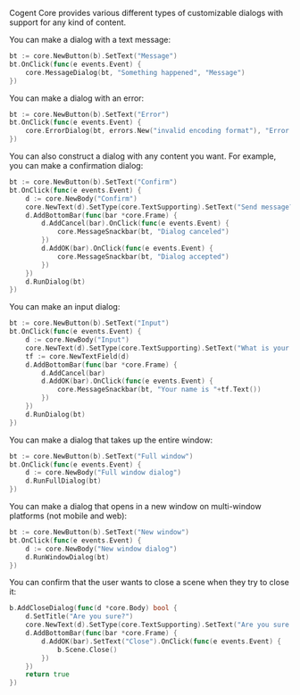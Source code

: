 Cogent Core provides various different types of customizable dialogs with support for any kind of content.

You can make a dialog with a text message:

```Go
bt := core.NewButton(b).SetText("Message")
bt.OnClick(func(e events.Event) {
    core.MessageDialog(bt, "Something happened", "Message")
})
```

You can make a dialog with an error:

```Go
bt := core.NewButton(b).SetText("Error")
bt.OnClick(func(e events.Event) {
    core.ErrorDialog(bt, errors.New("invalid encoding format"), "Error loading file")
})
```

You can also construct a dialog with any content you want. For example, you can make a confirmation dialog:

```Go
bt := core.NewButton(b).SetText("Confirm")
bt.OnClick(func(e events.Event) {
    d := core.NewBody("Confirm")
    core.NewText(d).SetType(core.TextSupporting).SetText("Send message?")
    d.AddBottomBar(func(bar *core.Frame) {
        d.AddCancel(bar).OnClick(func(e events.Event) {
            core.MessageSnackbar(bt, "Dialog canceled")
        })
        d.AddOK(bar).OnClick(func(e events.Event) {
            core.MessageSnackbar(bt, "Dialog accepted")
        })
    })
    d.RunDialog(bt)
})
```

You can make an input dialog:

```Go
bt := core.NewButton(b).SetText("Input")
bt.OnClick(func(e events.Event) {
    d := core.NewBody("Input")
    core.NewText(d).SetType(core.TextSupporting).SetText("What is your name?")
    tf := core.NewTextField(d)
    d.AddBottomBar(func(bar *core.Frame) {
        d.AddCancel(bar)
        d.AddOK(bar).OnClick(func(e events.Event) {
            core.MessageSnackbar(bt, "Your name is "+tf.Text())
        })
    })
    d.RunDialog(bt)
})
```

You can make a dialog that takes up the entire window:

```Go
bt := core.NewButton(b).SetText("Full window")
bt.OnClick(func(e events.Event) {
    d := core.NewBody("Full window dialog")
    d.RunFullDialog(bt)
})
```

You can make a dialog that opens in a new window on multi-window platforms (not mobile and web):

```Go
bt := core.NewButton(b).SetText("New window")
bt.OnClick(func(e events.Event) {
    d := core.NewBody("New window dialog")
    d.RunWindowDialog(bt)
})
```

You can confirm that the user wants to close a scene when they try to close it:

```go
b.AddCloseDialog(func(d *core.Body) bool {
    d.SetTitle("Are you sure?")
    core.NewText(d).SetType(core.TextSupporting).SetText("Are you sure you want to close the Cogent Core Demo?")
    d.AddBottomBar(func(bar *core.Frame) {
        d.AddOK(bar).SetText("Close").OnClick(func(e events.Event) {
            b.Scene.Close()
        })
    })
    return true
})
```
